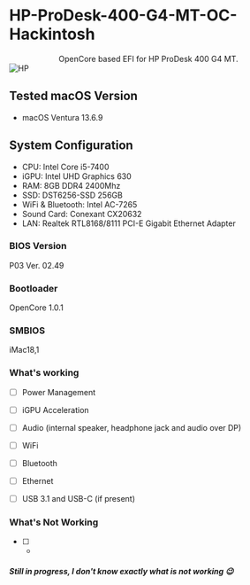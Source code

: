 # HP-ProDesk-400-G4-MT-OC-Hackintosh

<div align="center">
OpenCore based EFI for HP ProDesk 400 G4 MT.
</div>

<img src="https://id-media.apjonlinecdn.com/catalog/product/cache/74c1057f7991b4edb2bc7bdaa94de933/4/N/4NT07PA-1_T1678892741.png" alt="HP">


## Tested macOS Version

-	macOS Ventura 13.6.9

## System Configuration

-	CPU: Intel Core i5-7400
-	iGPU: Intel UHD Graphics 630
-	RAM: 8GB DDR4 2400Mhz
-	SSD: DST6256-SSD 256GB
-	WiFi & Bluetooth: Intel AC-7265
-	Sound Card: Conexant CX20632
-	LAN: Realtek RTL8168/8111 PCI-E Gigabit Ethernet Adapter

### BIOS Version

 P03 Ver. 02.49

### Bootloader

 OpenCore 1.0.1

### SMBIOS

 iMac18,1

### What's working
 
- [ ] Power Management

- [ ] iGPU Acceleration

- [ ] Audio (internal speaker, headphone jack and audio over DP)

- [ ] WiFi

- [ ] Bluetooth

- [ ] Ethernet

- [ ] USB 3.1 and USB-C (if present)

### What's Not Working

- [ ] -

##### Still in progress, I don't know exactly what is not working 😉
